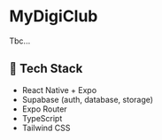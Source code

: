 # MyDigiClub

Tbc...

## 🔧 Tech Stack

- React Native + Expo
- Supabase (auth, database, storage)
- Expo Router
- TypeScript
- Tailwind CSS
